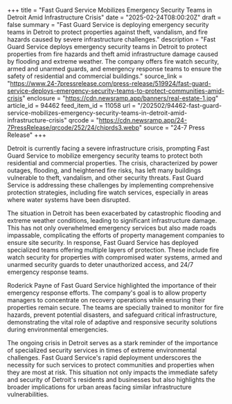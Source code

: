 +++
title = "Fast Guard Service Mobilizes Emergency Security Teams in Detroit Amid Infrastructure Crisis"
date = "2025-02-24T08:00:20Z"
draft = false
summary = "Fast Guard Service is deploying emergency security teams in Detroit to protect properties against theft, vandalism, and fire hazards caused by severe infrastructure challenges."
description = "Fast Guard Service deploys emergency security teams in Detroit to protect properties from fire hazards and theft amid infrastructure damage caused by flooding and extreme weather. The company offers fire watch security, armed and unarmed guards, and emergency response teams to ensure the safety of residential and commercial buildings."
source_link = "https://www.24-7pressrelease.com/press-release/519924/fast-guard-service-deploys-emergency-security-teams-to-protect-communities-amid-crisis"
enclosure = "https://cdn.newsramp.app/banners/real-estate-1.jpg"
article_id = 94462
feed_item_id = 11058
url = "/202502/94462-fast-guard-service-mobilizes-emergency-security-teams-in-detroit-amid-infrastructure-crisis"
qrcode = "https://cdn.newsramp.app/24-7PressRelease/qrcode/252/24/chiprds3.webp"
source = "24-7 Press Release"
+++

<p>Detroit is currently facing a severe infrastructure crisis, prompting Fast Guard Service to mobilize emergency security teams to protect both residential and commercial properties. The crisis, characterized by power outages, flooding, and heightened fire risks, has left many buildings vulnerable to theft, vandalism, and other security threats. Fast Guard Service is addressing these challenges by implementing comprehensive protection strategies, including fire watch services, especially in areas where water systems have been disrupted.</p><p>The situation in Detroit has been exacerbated by catastrophic flooding and extreme weather conditions, leading to significant infrastructure damage. This has not only overwhelmed emergency services but also made roads impassable, complicating the efforts of property management companies to ensure site security. In response, Fast Guard Service has deployed specialized teams offering multiple layers of protection. These include fire watch security for properties with compromised water systems, armed and unarmed security guards to deter unauthorized access, and 24/7 emergency response teams.</p><p>Roderick Payne of Fast Guard Service highlighted the importance of their emergency response efforts. The company's goal is to allow property managers to concentrate on recovery operations while ensuring their properties remain secure. The teams are specially trained to monitor for fire hazards, prevent potential disasters, and safeguard critical infrastructure, demonstrating the vital role of adaptive and responsive security solutions during environmental emergencies.</p><p>The ongoing crisis in Detroit serves as a stark reminder of the importance of specialized security services in times of extreme environmental challenges. Fast Guard Service's rapid deployment underscores the necessity for such services to protect communities and properties when they are most at risk. This situation not only impacts the immediate safety and security of Detroit's residents and businesses but also highlights the broader implications for urban areas facing similar infrastructure vulnerabilities.</p>